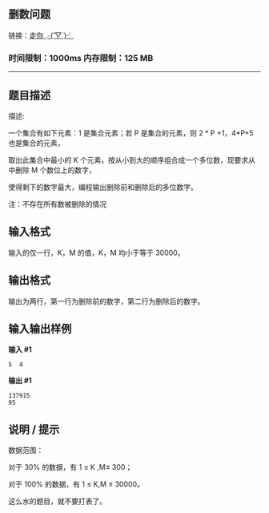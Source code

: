 ## 删数问题
链接：[走你╭(′▽`)╯](https://www.luogu.com.cn/problem/P1323)

### 时间限制：1000ms 内存限制：125 MB
----

题目描述
----

描述:

一个集合有如下元素：1 是集合元素；若 P 是集合的元素，则 2 * P +1，4*P+5 也是集合的元素，

取出此集合中最小的 K 个元素，按从小到大的顺序组合成一个多位数，现要求从中删除 M 个数位上的数字，

使得剩下的数字最大，编程输出删除前和删除后的多位数字。

注：不存在所有数被删除的情况

输入格式
----

输入的仅一行，K，M 的值，K，M 均小于等于 30000。

输出格式
----

输出为两行，第一行为删除前的数字，第二行为删除后的数字。

输入输出样例
------

**输入 #1**

```
5  4

```

**输出 #1**

```
137915
95

```

说明 / 提示
-------

数据范围：

对于 30% 的数据，有 1 ≤ K ,M≤ 300；

对于 100% 的数据，有 1 ≤ K,M ≤ 30000。

这么水的题目，就不要打表了。